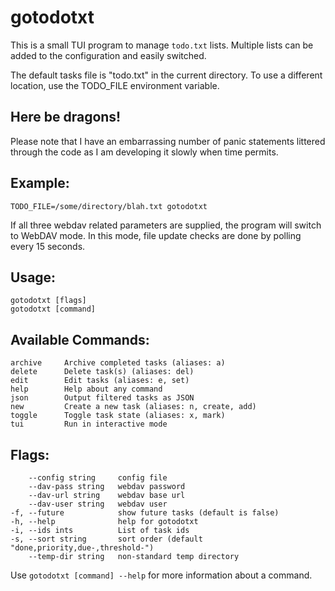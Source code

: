 # gotodotxt

This is a small TUI program to manage `todo.txt` lists. Multiple lists can be added to the configuration and easily switched.

The default tasks file is "todo.txt" in the current directory. To use a different location, use the TODO_FILE environment variable.

## Here be dragons!
Please note that I have an embarrassing number of panic statements littered through the code as I am developing it slowly when time permits. 

## Example:

```
TODO_FILE=/some/directory/blah.txt gotodotxt
```

If all three webdav related parameters are supplied, the program will switch to WebDAV mode. In this mode, file update checks are done by polling every 15 seconds.

## Usage:

```
gotodotxt [flags]
gotodotxt [command]
```

## Available Commands:

```
archive     Archive completed tasks (aliases: a)
delete      Delete task(s) (aliases: del)
edit        Edit tasks (aliases: e, set)
help        Help about any command
json        Output filtered tasks as JSON
new         Create a new task (aliases: n, create, add)
toggle      Toggle task state (aliases: x, mark)
tui         Run in interactive mode
```

## Flags:

```
    --config string     config file
    --dav-pass string   webdav password
    --dav-url string    webdav base url
    --dav-user string   webdav user
-f, --future            show future tasks (default is false)
-h, --help              help for gotodotxt
-i, --ids ints          List of task ids
-s, --sort string       sort order (default "done,priority,due-,threshold-")
    --temp-dir string   non-standard temp directory
```

Use `gotodotxt [command] --help` for more information about a command.
